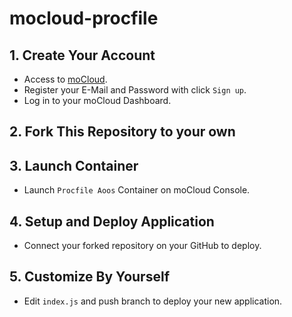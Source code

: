 # mocloud-procfile

## 1. Create Your Account
- Access to [moCloud](https://mocloud.io). 
- Register your E-Mail and Password with click `Sign up`.
- Log in to your moCloud Dashboard.

## 2. Fork This Repository to your own

## 3. Launch Container
- Launch `Procfile Aoos` Container on moCloud Console.

## 4. Setup and Deploy Application
- Connect your forked repository on your GitHub to deploy.

## 5. Customize By Yourself
- Edit `index.js` and push branch to deploy your new application.
